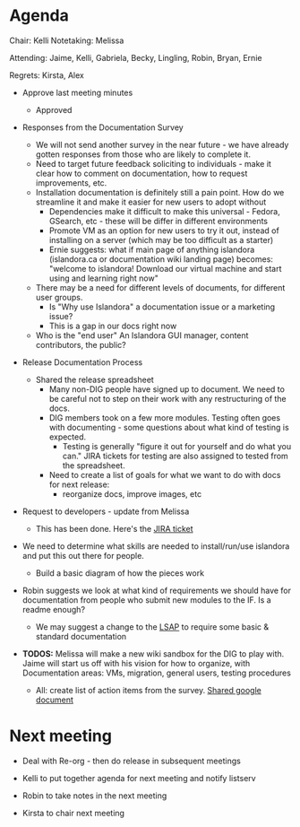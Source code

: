 # Agenda

Chair: Kelli 
Notetaking: Melissa

Attending: Jaime, Kelli, Gabriela, Becky, Lingling, Robin, Bryan, Ernie

Regrets: Kirsta, Alex

* Approve last meeting minutes
   * Approved
* Responses from the Documentation Survey
   * We will not send another survey in the near future - we have already gotten responses from those who are likely to complete it.
   * Need to target future feedback soliciting to individuals - make it clear how to comment on documentation, how to request improvements, etc.
   * Installation documentation is definitely still a pain point. How do we streamline it and make it easier for new users to adopt without
       * Dependencies make it difficult to make this universal - Fedora, GSearch, etc - these will be differ in different environments
       * Promote VM as an option for new users to try it out, instead of installing on a server (which may be too difficult as a starter)
       * Ernie suggests: what if main page of anything islandora (islandora.ca or documentation wiki landing page) becomes: "welcome to islandora! Download our virtual machine and start using and learning right now"
   * There may be a need for different levels of documents, for different user groups.
       * Is "Why use Islandora" a documentation issue or a marketing issue?
       * This is a gap in our docs right now
   * Who is the "end user" An Islandora GUI manager, content contributors, the public?

* Release Documentation Process
    * Shared the release spreadsheet
        * Many non-DIG people have signed up to document. We need to be careful not to step on their work with any restructuring of the docs.
        * DIG members took on a few more modules. Testing often goes with documenting - some questions about what kind of testing is expected.
           * Testing is generally "figure it out for yourself and do what you can." JIRA tickets for testing are also assigned to tested from the spreadsheet.
        * Need to create a list of goals for what we want to do with docs for next release:
            * reorganize docs, improve images, etc
* Request to developers - update from Melissa
     * This has been done. Here's the [JIRA ticket](https://jira.duraspace.org/browse/ISLANDORA-955)

* We need to determine what skills are needed to install/run/use islandora and put this out there for people.
    * Build a basic diagram of how the pieces work

* Robin suggests we look at what kind of requirements we should have for documentation from people who submit new modules to the IF. Is a readme enough?
   * We may suggest a change to the [LSAP](http://islandora.ca/developers/lsap) to require some basic & standard documentation

* **TODOS:** Melissa will make a new wiki sandbox for the DIG to play with. Jaime will start us off with his vision for how to organize, with Documentation areas: VMs, migration, general users, testing procedures
   * All: create list of action items from the survey. [Shared google document](https://docs.google.com/document/d/1rbU5YPj4-c_dYhiKAuo1pcC8feMQqxcm8i7XUeqf2hU/edit)

# Next meeting

* Deal with Re-org - then do release in subsequent meetings

*  Kelli to put together agenda for next meeting and notify listserv
*  Robin to take notes in the next meeting
*  Kirsta to chair next meeting
